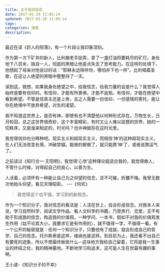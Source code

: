 ```yaml
---
title: 关于信仰信念
date: 2017-01-20 11:05:14
updated: 2017-01-20 11:05:14
tags:
categories: 随笔
description:
---
```


最近在读《巨人的陨落》，有一个片段让我印象深刻。

作为第一次下矿井的新人，比利被老手捉弄，拿了一盏灯油将要耗尽的矿灯。身处地下八百米，独自一人，彻底的黑暗让他差点失去了思考能力。在这样的处境下，他想起了母亲对他说过的话：“耶稣永远陪伴你，哪怕井下也一样”。比利唱着圣歌，在这让人绝望的黑暗中整整待了一天。

读到这，我想，如果我身处绝望之中，给我信念，给我力量的会是什么？我觉得人始终是要有信仰的。有信仰，才能有所畏惧，才能不逾矩。有信仰，才能在绝望中看到希望。不管是信真主还是上帝，总之人需要一份信仰，一份感情的寄托，能让你在绝境中不放弃希望，对生的渴望。

我不知道这世界上，是否有神，即使有也不清楚他以何种形式存在。万物生长，日月轮回，总之这世界很奇妙，这个丰富精彩，有时又让人难以捉摸的世界，她的一切秩序，又是谁来制定的，时光吗？也许神就存在这时光里。

我觉得信仰也分两种吧。现实主义和超现实主义，而相信‘神’的这种超现实主义，在人们无法改变处境，冲破禁锢。能做的都做了，就只能靠‘神’了，或者说靠运气了。

之前读过《知行合一·王阳明》，我觉得‘心学’这种理论挺适合我的，我觉得做人，不管什么时候，对得起自己的良心，以善为生。


人活着，必须怀有一种能让自己为之仰望的信念，坚不可摧，折腰不悔。我曾无数次地抬头仰望，看见天理昭彰。 ---《何欢》


>我觉得这个也不错，学习到的新观念。
>
作为一个知识分子，我对信念的看法是：人活在世上，自会形成信念。对我本人来说，学习自然科学、阅读文学作品、看人文科学的书籍，乃至旅行、恋爱，无不有助于形成我的信念，构造我的价值观。一种学问、一本书，假如不对我的价值观发生作用（姑不论其大小，我要求它是有作用的），就不值得一学，不值得一看。有一个公开的秘密就是：任何一个知识分子，只要他有了成就，就会形成自己的哲学、自己的信念。托尔斯泰是这样，维纳也是这样。到目前为止，我还看不出自己有要死的迹象，所以不想最终皈依什么--这块地方我给自己留着，它将是我一生事业的终结之处，我的精神墓地。不断地学习和追求，这可是人生在世最有趣的事啊。

王小波-《知识分子的不幸》
